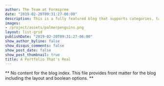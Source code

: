 ```yaml
---
author: The Team at Formspree
date: "2019-02-20T09:31:27-06:00"
description: This is a fully featured blog that supports categories, tags, series, and pagination.
images:
- /project/assets/palmerpenguins.png
layout: list-grid
publishDate: "2019-02-20T09:31:27-06:00"
show_author_byline: false
show_disqus_comments: false
show_post_date: false
show_post_thumbnail: true
title: A Portfolio That's Real
---
```


** No content for the blog index. This file provides front matter for the blog including the layout and boolean options. **

